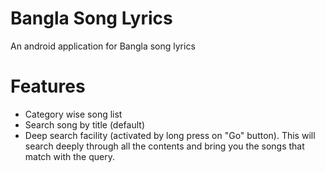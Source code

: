 # Bangla Song Lyrics
An android application for Bangla song lyrics

# Features
 - Category wise song list
 - Search song by title (default)
 - Deep search facility (activated by long press on "Go"  button). This will search deeply through all the contents and bring you the songs that match with the query.
